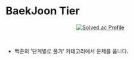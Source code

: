 # BaekJoon Tier
<div align=center>

[![Solved.ac Profile](http://mazassumnida.wtf/api/v2/generate_badge?boj=tdj00142)](https://solved.ac/tdj00142/)

</div>


</br>

- 백준의 '단계별로 풀기' 카테고리에서 문제를 풉니다.
